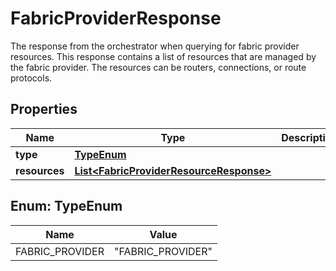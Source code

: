 

# FabricProviderResponse

The response from the orchestrator when querying for fabric provider resources. This response contains a list of resources that are managed by the fabric provider. The resources can be routers, connections, or route protocols. 

## Properties

| Name | Type | Description | Notes |
|------------ | ------------- | ------------- | -------------|
|**type** | [**TypeEnum**](#TypeEnum) |  |  |
|**resources** | [**List&lt;FabricProviderResourceResponse&gt;**](FabricProviderResourceResponse.md) |  |  [optional] |



## Enum: TypeEnum

| Name | Value |
|---- | -----|
| FABRIC_PROVIDER | &quot;FABRIC_PROVIDER&quot; |



